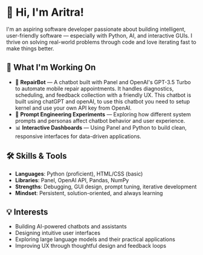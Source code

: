# 👋 Hi, I'm Aritra!

I'm an aspiring software developer passionate about building intelligent, user-friendly software — especially with Python, AI, and interactive GUIs. I thrive on solving real-world problems through code and love iterating fast to make things better.

## 🚀 What I'm Working On

- 🤖 **RepairBot** — A chatbot built with Panel and OpenAI's GPT-3.5 Turbo to automate mobile repair appointments. It handles diagnostics, scheduling, and feedback collection with a friendly UX.  This chatbot is built using chatGPT and openAI, to use this chatbot you need to setup kernel and use your own API key from OpenAI.
- 🧠 **Prompt Engineering Experiments** — Exploring how different system prompts and personas affect chatbot behavior and user experience.
- 📊 **Interactive Dashboards** — Using Panel and Python to build clean, responsive interfaces for data-driven applications.

## 🛠️ Skills & Tools

- **Languages**: Python (proficient), HTML/CSS (basic)
- **Libraries**: Panel, OpenAI API, Pandas, NumPy
- **Strengths**: Debugging, GUI design, prompt tuning, iterative development
- **Mindset**: Persistent, solution-oriented, and always learning

## 💡 Interests

- Building AI-powered chatbots and assistants
- Designing intuitive user interfaces
- Exploring large language models and their practical applications
- Improving UX through thoughtful design and feedback loops

